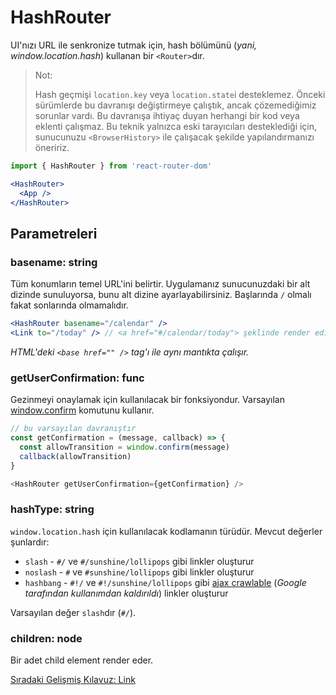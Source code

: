 <h1>HashRouter</h1>

UI'nızı URL ile senkronize tutmak için, hash bölümünü (<i>yani, window.location.hash</i>) kullanan bir `<Router>`dır.

>  Not:
>
>  Hash geçmişi `location.key` veya `location.state`i desteklemez. Önceki sürümlerde bu davranışı değiştirmeye çalıştık, ancak çözemediğimiz sorunlar vardı. Bu davranışa ihtiyaç duyan herhangi bir kod veya eklenti çalışmaz. Bu teknik yalnızca eski tarayıcıları desteklediği için, sunucunuzu `<BrowserHistory>` ile çalışacak şekilde yapılandırmanızı öneririz.


```jsx
import { HashRouter } from 'react-router-dom'

<HashRouter>
  <App />
</HashRouter>
```

<h2>Parametreleri</h2>

<h3>basename: string</h3>

Tüm konumların temel URL'ini belirtir. Uygulamanız sunucunuzdaki bir alt dizinde sunuluyorsa, bunu alt dizine ayarlayabilirsiniz. Başlarında `/` olmalı fakat sonlarında olmamalıdır.

```jsx
<HashRouter basename="/calendar" />
<Link to="/today" /> // <a href="#/calendar/today"> şeklinde render edilecektir.
```

<i>HTML'deki `<base href="" />` tag'ı ile aynı mantıkta çalışır.</i>

<h3>getUserConfirmation: func</h3>

Gezinmeyi onaylamak için kullanılacak bir fonksiyondur. Varsayılan <a href="https://developer.mozilla.org/en-US/docs/Web/API/Window/confirm">window.confirm</a> komutunu kullanır.

```js
// bu varsayılan davranıştır
const getConfirmation = (message, callback) => {
  const allowTransition = window.confirm(message)
  callback(allowTransition)
}

<HashRouter getUserConfirmation={getConfirmation} />
```

<h3>hashType: string</h3>

`window.location.hash` için kullanılacak kodlamanın türüdür. Mevcut değerler şunlardır:

* `slash` - `#/` ve `#/sunshine/lollipops` gibi linkler oluşturur
* `noslash` - `#` ve `#sunshine/lollipops` gibi linkler oluşturur
* `hashbang` - `#!/` ve `#!/sunshine/lollipops` gibi <a href="https://developers.google.com/webmasters/ajax-crawling/docs/learn-more">ajax crawlable</a> (<i>Google tarafından kullanımdan kaldırıldı</i>) linkler oluşturur

Varsayılan değer `slash`dır (`#/`).

<h3>children: node</h3>

Bir adet child element render eder.

<a href="https://omergulcicek.github.io/react-router/link">Sıradaki Gelişmiş Kılavuz: Link</a>
